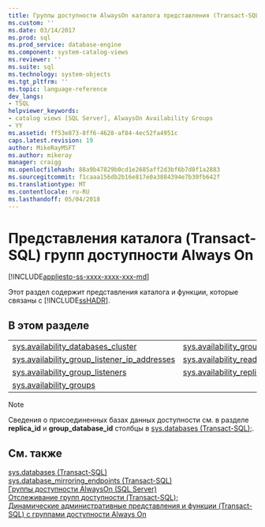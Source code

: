```yaml
---
title: Группы доступности AlwaysOn каталога представления (Transact-SQL) | Документы Microsoft
ms.custom: ''
ms.date: 03/14/2017
ms.prod: sql
ms.prod_service: database-engine
ms.component: system-catalog-views
ms.reviewer: ''
ms.suite: sql
ms.technology: system-objects
ms.tgt_pltfrm: ''
ms.topic: language-reference
dev_langs:
- TSQL
helpviewer_keywords:
- catalog views [SQL Server], AlwaysOn Availability Groups
- YY
ms.assetid: ff53e873-8ff6-4628-af84-4ec52fa4951c
caps.latest.revision: 19
author: MikeRayMSFT
ms.author: mikeray
manager: craigg
ms.openlocfilehash: 88a9b47829b0cd1e2685aff2d3bf6b7d8f1a2883
ms.sourcegitcommit: f1caaa156db2b16e817e0a3884394e7b30fb642f
ms.translationtype: MT
ms.contentlocale: ru-RU
ms.lasthandoff: 05/04/2018
---
```

# <a name="always-on-availability-groups-catalog-views-transact-sql"></a>Представления каталога (Transact-SQL) групп доступности Always On
[!INCLUDE[appliesto-ss-xxxx-xxxx-xxx-md](../../includes/appliesto-ss-xxxx-xxxx-xxx-md.md)]

  Этот раздел содержит представления каталога и функции, которые связаны с [!INCLUDE[ssHADR](../../includes/sshadr-md.md)].  
  
## <a name="in-this-section"></a>В этом разделе  
  
|||  
|-|-|  
|[sys.availability_databases_cluster](../../relational-databases/system-catalog-views/sys-availability-databases-cluster-transact-sql.md)|[sys.availability_groups_cluster](../../relational-databases/system-catalog-views/sys-availability-groups-cluster-transact-sql.md)|  
|[sys.availability_group_listener_ip_addresses](../../relational-databases/system-catalog-views/sys-availability-group-listener-ip-addresses-transact-sql.md)|[sys.availability_read_only_routing_lists](../../relational-databases/system-catalog-views/sys-availability-read-only-routing-lists-transact-sql.md)|  
|[sys.availability_group_listeners](../../relational-databases/system-catalog-views/sys-availability-group-listeners-transact-sql.md)|[sys.availability_replicas](../../relational-databases/system-catalog-views/sys-availability-replicas-transact-sql.md)|  
|[sys.availability_groups](../../relational-databases/system-catalog-views/sys-availability-groups-transact-sql.md)||  
  
> [!NOTE]  
>  Сведения о присоединенных базах данных доступности см. в разделе **replica_id** и **group_database_id** столбцы в [sys.databases (Transact-SQL);](../../relational-databases/system-catalog-views/sys-databases-transact-sql.md).  
  
## <a name="see-also"></a>См. также  
 [sys.databases (Transact-SQL)](sys-databases-transact-sql.md)   
 [sys.database_mirroring_endpoints (Transact-SQL)](sys-database-mirroring-endpoints-transact-sql.md)   
 [Группы доступности AlwaysOn (SQL Server)](../../database-engine/availability-groups/windows/always-on-availability-groups-sql-server.md)   
 [Отслеживание групп доступности (Transact-SQL);](../../database-engine/availability-groups/windows/monitor-availability-groups-transact-sql.md)   
 [Динамические административные представления и функции (Transact-SQL) с группами доступности Always On](../system-dynamic-management-views/always-on-availability-groups-dynamic-management-views-functions.md)  
  
  
